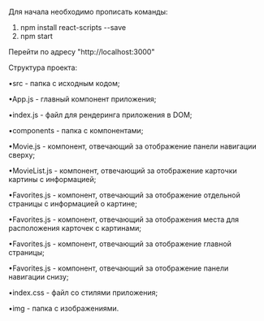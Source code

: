Для начала необходимо прописать команды:

1) npm install react-scripts --save
2) npm start

Перейти по адресу "http://localhost:3000"

Структура проекта:

•src - папка с исходным кодом;

•App.js - главный компонент приложения;

•index.js - файл для рендеринга приложения в DOM;

•components - папка с компонентами;

•Movie.js - компонент, отвечающий за отображение панели навигации сверху;

•MovieList.js - компонент, отвечающий за отображение карточки картины с информацией;

•Favorites.js - компонент, отвечающий за отображение отдельной страницы с информацией о картине;

•Favorites.js - компонент, отвечающий за отображения места для расположения карточек с картинами;

•Favorites.js - компонент, отвечающий за отображение главной страницы;

•Favorites.js - компонент, отвечающий за отображение панели навигации снизу;

•index.css - файл со стилями приложения;

•img - папка с изображениями.
